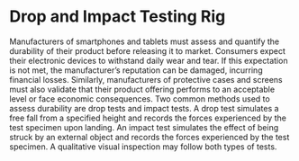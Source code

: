 # Drop and Impact Testing Rig
Manufacturers of smartphones and tablets must assess and quantify the durability of their product before releasing it to market. Consumers expect their electronic devices to withstand daily wear and tear. If this expectation is not met, the manufacturer’s reputation can be damaged, incurring financial losses. Similarly, manufacturers of protective cases and screens must also validate that their product offering performs to an acceptable level or face economic consequences. 
Two common methods used to assess durability are drop tests and impact tests. A drop test simulates a free fall from a specified height and records the forces experienced by the test specimen upon landing. An impact test simulates the effect of being struck by an external object and records the forces experienced by the test specimen. A qualitative visual inspection may follow both types of tests.

